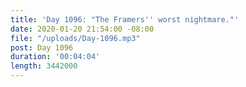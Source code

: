 ```yaml
---
title: 'Day 1096: "The Framers'' worst nightmare."'
date: 2020-01-20 21:54:00 -08:00
file: "/uploads/Day-1096.mp3"
post: Day 1096
duration: '00:04:04'
length: 3442000
---
```


